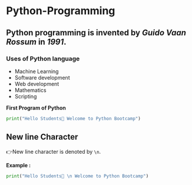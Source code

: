 # Python-Programming

## Python programming is invented by *Guido Vaan Rossum* in *1991*.

### Uses of Python language

* Machine Learning
* Software development
* Web development
* Mathematics
* Scripting

**First Program of Python**

```python
print("Hello Students👋 Welcome to Python Bootcamp")
```

## New line Character 

👉New line character is denoted by `\n`.

**Example :**

```python
print("Hello Students👋 \n Welcome to Python Bootcamp")
```

